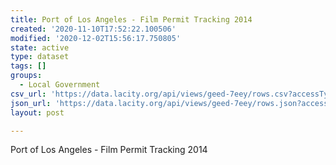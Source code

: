 ```yaml
---
title: Port of Los Angeles - Film Permit Tracking 2014
created: '2020-11-10T17:52:22.100506'
modified: '2020-12-02T15:56:17.750805'
state: active
type: dataset
tags: []
groups:
  - Local Government
csv_url: 'https://data.lacity.org/api/views/geed-7eey/rows.csv?accessType=DOWNLOAD'
json_url: 'https://data.lacity.org/api/views/geed-7eey/rows.json?accessType=DOWNLOAD'
layout: post

---
```

Port of Los Angeles - Film Permit Tracking 2014
